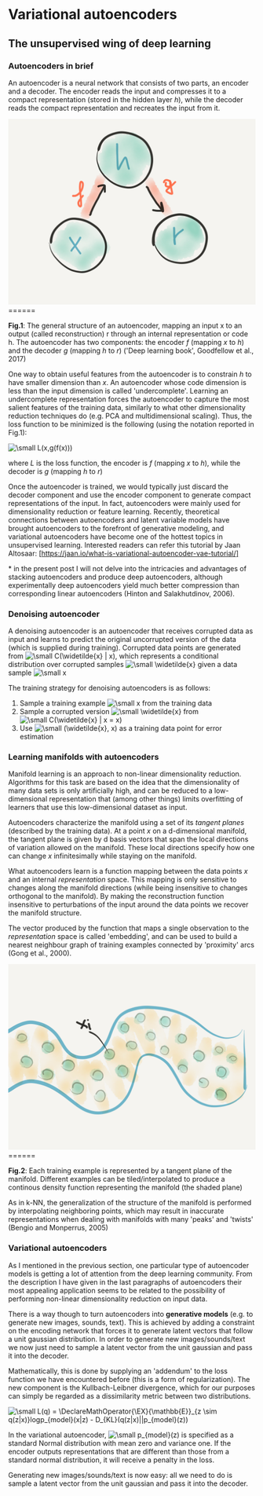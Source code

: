 # Variational autoencoders
## The unsupervised wing of deep learning

### Autoencoders in brief 
An autoencoder is a neural network that consists of two parts, an encoder and a decoder. The encoder reads the input and compresses it to a compact representation (stored in the hidden layer _h_), while the decoder reads the compact representation and recreates the input from it.

<img src="var_autoencoders/autoencoder.png" alt="Image not found" width="600"/>
======

__Fig.1__: The general structure of an autoencoder, mapping an input x to an output (called reconstruction) r through an internal representation or code h. The autoencoder has two components: the encoder _f_ (mapping _x_ to _h_) and the decoder _g_ (mapping _h_ to
_r_) ('Deep learning book', Goodfellow et al., 2017)

One way to obtain useful features from the autoencoder is to constrain _h_ to have smaller dimension than _x_. An autoencoder whose code dimension is less than the input dimension is called 'undercomplete'. Learning an undercomplete representation forces the autoencoder to capture the most salient features of the training data, similarly to what other dimensionality reduction techniques do (e.g. PCA and multidimensional scaling). Thus, the loss function to be minimized is the following (using the notation reported in Fig.1):

<img src="https://latex.codecogs.com/gif.latex?\dpi{200}&space;\fn_phv&space;\small&space;L(x,g(f(x)))" title="\small L(x,g(f(x)))" />

where _L_ is the loss function, the encoder is _f_ (mapping _x_ to _h_), while the decoder is _g_ (mapping _h_ to _r_)


Once the autoencoder is trained, we would typically just discard the decoder component and use the encoder component to generate compact representations of the input.
In fact, autoencoders were mainly used for dimensionality reduction or feature learning. Recently, theoretical connections between autoencoders and latent variable models have brought autoencoders to the forefront of generative modeling, and variational autoencoders have become one of the hottest topics in unsupervised learning. Interested readers can refer this tutorial by Jaan Altosaar: [https://jaan.io/what-is-variational-autoencoder-vae-tutorial/] 

\* in the present post I will not delve into the intricacies and advantages of stacking autoencoders and produce deep autoencoders, although experimentally deep autoencoders yield much better compression than corresponding linear autoencoders (Hinton and Salakhutdinov, 2006).

### Denoising autoencoder

A denoising autoencoder is an autoencoder that receives corrupted data as input and learns to predict the original uncorrupted version of the data (which is supplied during training).
Corrupted data points are generated from 
<img src="https://latex.codecogs.com/gif.latex?\dpi{200}&space;\fn_phv&space;\small&space;C(\widetilde{x}&space;|&space;x)" title="\small C(\widetilde{x} | x)" />,  which represents a conditional distribution over corrupted samples <img src="https://latex.codecogs.com/gif.latex?\dpi{200}&space;\fn_phv&space;\small&space;\widetilde{x}" title="\small \widetilde{x}" /> given a data sample <img src="https://latex.codecogs.com/gif.latex?\dpi{200}&space;\fn_phv&space;\small&space;x" title="\small x" />

The training strategy for denoising autoencoders is as follows:
1. Sample a training example <img src="https://latex.codecogs.com/gif.latex?\dpi{200}&space;\fn_phv&space;\small&space;x" title="\small x" /> from the training data
2. Sample a corrupted version <img src="https://latex.codecogs.com/gif.latex?\dpi{200}&space;\fn_phv&space;\small&space;\widetilde{x}" title="\small \widetilde{x}" /> from <img src="https://latex.codecogs.com/gif.latex?\dpi{200}&space;\fn_phv&space;\small&space;C(\widetilde{x}&space;|&space;x&space;=&space;x)" title="\small C(\widetilde{x} | x = x)" />
3. Use <img src="https://latex.codecogs.com/gif.latex?\dpi{200}&space;\fn_phv&space;\small&space;(\widetilde{x},&space;x)" title="\small (\widetilde{x}, x)" /> as a training data point for error estimation

### Learning manifolds with autoencoders
Manifold learning is an approach to non-linear dimensionality reduction. Algorithms for this task are based on the idea that the dimensionality of many data sets is only artificially high, and can be reduced to a low-dimensional representation that (among other things) limits overfitting of learners that use this low-dimensional dataset as input.

Autoencoders characterize the manifold using a set of its _tangent planes_ (described by the training data). At a point _x_ on a d-dimensional manifold, the tangent plane is given by d basis vectors that span the local directions of variation allowed on the manifold. These local directions specify how one can change _x_ infinitesimally while staying on the manifold. 

What autoencoders learn is a function mapping between the data points _x_ and an internal _representation_ space. This mapping is only sensitive to changes along the manifold directions (while being insensitive to changes orthogonal to the manifold). By making the reconstruction function insensitive to perturbations of the input around the data points we recover the manifold structure.

The vector produced by the function that maps a single observation to the _representation_ space is called 'embedding', and can be used to build a nearest neighbour graph of training examples connected by 'proximity' arcs (Gong et al., 2000).

<img src="var_autoencoders/manifold.png" alt="Image not found" width="600"/>
======

__Fig.2__: Each training example is represented by a tangent plane of the manifold. Different examples can be tiled/interpolated to produce a continous density function representing the manifold (the shaded plane)

As in k-NN, the generalization of the structure of the manifold is performed by interpolating neighboring points, which may result in inaccurate representations when dealing with manifolds with many 'peaks' and 'twists' (Bengio and Monperrus, 2005)

### Variational autoencoders

As I mentioned in the previous section, one particular type of autoencoder models is getting a lot of attention from the deep learning community.
From the description I have given in the last paragraphs of autoencoders their most appealing application seems to be related to the possibility of performing non-linear dimensionality reduction on input data. 


There is a way though to turn autoencoders into __generative models__ (e.g. to generate new images, sounds, text).
This is achieved by adding a constraint on the encoding network  that forces it to generate latent vectors that follow a unit gaussian distribution.
In order to generate new images/sounds/text we now just need to sample a latent vector from the unit gaussian and pass it into the decoder.

Mathematically, this is done by supplying an 'addendum' to the loss function we have encountered before (this is a form of regularization). The new component is the Kullbach-Leibner divergence, which for our purposes can simply be regarded as a dissimilarity metric between two distributions.

<img src="https://latex.codecogs.com/gif.latex?\dpi{200}&space;\fn_phv&space;\small&space;L(q)&space;=&space;\DeclareMathOperator{\EX}{\mathbb{E}}_{z&space;\sim&space;q(z|x)}logp_{model}(x|z)&space;-&space;D_{KL}(q(z|x)||p_{model}(z))" title="\small L(q) = \DeclareMathOperator{\EX}{\mathbb{E}}_{z \sim q(z|x)}logp_{model}(x|z) - D_{KL}(q(z|x)||p_{model}(z))" />

In the variational autoencoder, <img src="https://latex.codecogs.com/gif.latex?\dpi{200}&space;\fn_phv&space;\small&space;p_{model}(z)" title="\small p_{model}(z)" /> is specified as a standard Normal distribution with mean zero and variance one. If the encoder outputs representations that are different than those from a standard normal distribution, it will receive a penalty in the loss. 

Generating new images/sounds/text is now easy: all we need to do is sample a latent vector from the unit gaussian and pass it into the decoder.




